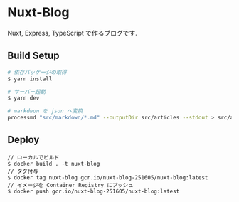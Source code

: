 # Nuxt-Blog

Nuxt, Express, TypeScript で作るブログです.

## Build Setup

``` bash
# 依存パッケージの取得
$ yarn install

# サーバー起動
$ yarn dev

# markdwon を json へ変換
processmd "src/markdown/*.md" --outputDir src/articles --stdout > src/articles/summary.json
```

## Deploy

```
// ローカルでビルド
$ docker build . -t nuxt-blog
// タグ付与
$ docker tag nuxt-blog gcr.io/nuxt-blog-251605/nuxt-blog:latest
// イメージを Container Registry にプッシュ
$ docker push gcr.io/nuxt-blog-251605/nuxt-blog:latest
```
